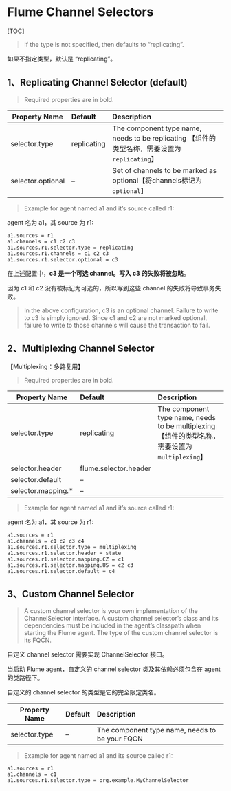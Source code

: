 # Flume Channel Selectors

[TOC]

> If the type is not specified, then defaults to “replicating”.

如果不指定类型，默认是 “replicating”。

## 1、Replicating Channel Selector (default)

> Required properties are in bold.

Property Name     |   Default        | 	Description
---|:---|:---
selector.type     |   replicating    |   The component type name, needs to be replicating 【组件的类型名称，需要设置为`replicating`】
selector.optional |   –              |   Set of channels to be marked as optional【将channels标记为`optional`】

> Example for agent named a1 and it’s source called r1:

agent 名为 a1，其 source 为 r1:

	a1.sources = r1
	a1.channels = c1 c2 c3
	a1.sources.r1.selector.type = replicating
	a1.sources.r1.channels = c1 c2 c3
	a1.sources.r1.selector.optional = c3

在上述配置中，**c3 是一个可选 channel。写入 c3 的失败将被忽略**。

因为 c1 和 c2 没有被标记为可选的，所以写到这些 channel 的失败将导致事务失败。

> In the above configuration, c3 is an optional channel. Failure to write to c3 is simply ignored. Since c1 and c2 are not marked optional, failure to write to those channels will cause the transaction to fail.

## 2、Multiplexing Channel Selector

【Multiplexing：多路复用】

> Required properties are in bold.

Property Name     |  Default                 |   Description
---|:---|:---
selector.type     |  replicating             |  The component type name, needs to be multiplexing【组件的类型名称，需要设置为`multiplexing`】
selector.header   |  flume.selector.header   |  	 
selector.default  |  –	                     | 
selector.mapping.*|  –	                     | 

> Example for agent named a1 and it’s source called r1:

agent 名为 a1，其 source 为 r1:

	a1.sources = r1
	a1.channels = c1 c2 c3 c4
	a1.sources.r1.selector.type = multiplexing
	a1.sources.r1.selector.header = state
	a1.sources.r1.selector.mapping.CZ = c1
	a1.sources.r1.selector.mapping.US = c2 c3
	a1.sources.r1.selector.default = c4

## 3、Custom Channel Selector

> A custom channel selector is your own implementation of the ChannelSelector interface. A custom channel selector’s class and its dependencies must be included in the agent’s classpath when starting the Flume agent. The type of the custom channel selector is its FQCN.

自定义 channel selector 需要实现 ChannelSelector 接口。

当启动 Flume agent，自定义的 channel selector 类及其依赖必须包含在 agent 的类路径下。

自定义的 channel selector 的类型是它的完全限定类名。

Property Name  | Default  | Description
---|:---|:---
selector.type  |   –      | The component type name, needs to be your FQCN

> Example for agent named a1 and its source called r1:

	a1.sources = r1
	a1.channels = c1
	a1.sources.r1.selector.type = org.example.MyChannelSelector